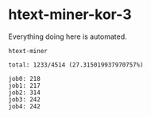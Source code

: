# htext-miner-kor-3

Everything doing here is automated.

```
htext-miner

total: 1233/4514 (27.315019937970757%)

job0: 218
job1: 217
job2: 314
job3: 242
job4: 242
```